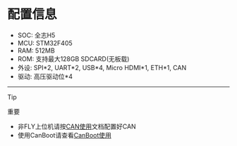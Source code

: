 # 配置信息

* SOC: 全志H5
* MCU: STM32F405
* RAM: 512MB
* ROM: 支持最大128GB SDCARD(无板载)
* 外设: SPI\*2, UART\*2, USB\*4, Micro HDMI\*1, ETH\*1, CAN
* 驱动: 高压驱动位*4

----

> [!TIP]
> 重要

* 非FLY上位机请按[CAN使用](/advanced/can_rpi.md)文档配置好CAN
* 使用CanBoot请查看[CanBoot使用](/advanced/canboot.md)
